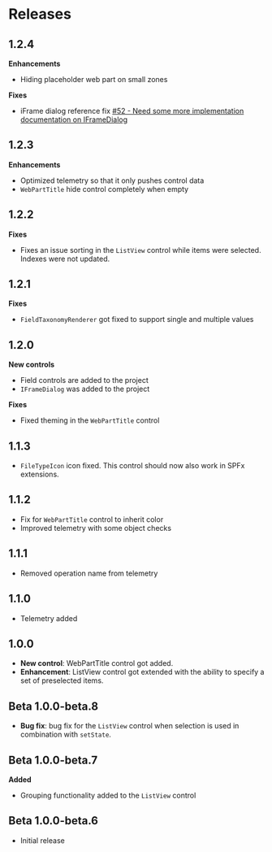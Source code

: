 # Releases

## 1.2.4

**Enhancements**
- Hiding placeholder web part on small zones

**Fixes**
- iFrame dialog reference fix [#52 - Need some more implementation documentation on IFrameDialog](https://github.com/SharePoint/sp-dev-fx-controls-react/issues/52)

## 1.2.3

**Enhancements**

- Optimized telemetry so that it only pushes control data
- `WebPartTitle` hide control completely when empty

## 1.2.2

**Fixes**

- Fixes an issue sorting in the `ListView` control while items were selected. Indexes were not updated.

## 1.2.1

**Fixes**

- `FieldTaxonomyRenderer` got fixed to support single and multiple values

## 1.2.0

**New controls**

- Field controls are added to the project
- `IFrameDialog` was added to the project

**Fixes**

- Fixed theming in the `WebPartTitle` control

## 1.1.3

- `FileTypeIcon` icon fixed. This control should now also work in SPFx extensions.

## 1.1.2

- Fix for `WebPartTitle` control to inherit color
- Improved telemetry with some object checks

## 1.1.1

- Removed operation name from telemetry

## 1.1.0

- Telemetry added

## 1.0.0
- **New control**: WebPartTitle control got added.
- **Enhancement**: ListView control got extended with the ability to specify a set of preselected items.

## Beta 1.0.0-beta.8
- **Bug fix**: bug fix for the `ListView` control when selection is used in combination with `setState`.

## Beta 1.0.0-beta.7
**Added**
- Grouping functionality added to the `ListView` control

## Beta 1.0.0-beta.6
- Initial release
